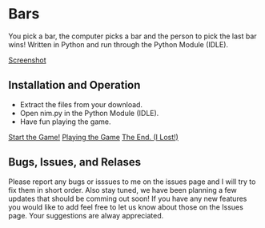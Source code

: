 # Bars
You pick a bar, the computer picks a bar and the person to pick the last bar wins!
Written in Python and run through the Python Module (IDLE).

[Screenshot](https://raw.githubusercontent.com/willtheorangeguy/Bars/master/Screenshot.JPG)

## Installation and Operation

- Extract the files from your download.
- Open nim.py in the Python Module (IDLE).
- Have fun playing the game.

[Start the Game!](https://raw.githubusercontent.com/willtheorangeguy/Bars/master/Screenshot2.PNG)
[Playing the Game](https://raw.githubusercontent.com/willtheorangeguy/Bars/master/Screenshot%20-%20Playing.PNG)
[The End. (I Lost!)](https://raw.githubusercontent.com/willtheorangeguy/Bars/master/Screenshot-%20End%20(Lost).PNG)

## Bugs, Issues, and Relases

Please report any bugs or isssues to me on the issues page and I will try to fix them in short order.
Also stay tuned, we have been planning a few updates that should be comming out soon!
If you have any new features you would like to add feel free to let us know about those on the Issues page. Your suggestions are alway appreciated.
